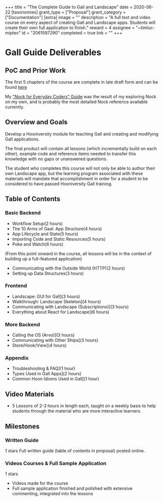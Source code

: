 +++
title = "The Complete Guide to Gall and Landscape"
date = 2020-06-22
[taxonomies]
grant_type = ["Proposal"]
grant_category = ["Documentation"]
[extra]
image = ""
description = "A full text and video course on every aspect of creating Gall and Landscape apps. Students will create their own full application to finish."
reward = 4
assignee = "~timluc-miptev"
id = "2061597290"
completed = true
link = ""
+++

# Gall Guide Deliverables

## PoC and Prior Work

The first 5 chapters of the course are complete in late draft form and can be found [here](https://github.com/timlucmiptev/gall-guide/blob/master/guide-docs/overview)

My ["Nock for Everyday Coders" Guide](https://blog.timlucmiptev.space/part1.html) was the result of my exploring Nock on my own, and is probably the most detailed Nock reference available currently.

## Overview and Goals

Develop a Hooniversity module for teaching Gall and creating and modifying Gall applications.

The final product will contain all lessons (which incrementally build on each other), example code and reference items needed to transfer this knowledge with no gaps or unanswered questions.

The student who completes this course will not only be able to author their own Landscape app, but the learning program associated with these materials will mandate that accomplishment in order for a student to be considered to have passed Hooniversity Gall training.

## Table of Contents

### Basic Backend

- Workflow Setup(2 hours)
- The 10 Arms of Gaal: App Structure(4 hours)
- App Lifecycle and State(5 hours)
- Importing Code and Static Resources(5 hours)
- Poke and Watch(6 hours)

(From this point onward in the course, all lessons will be in the context of building up a full-featured application)

- Communicating with the Outside World (HTTP)(2 hours)
- Setting up Data Structures(3 hours)

### Frontend

- Landscape: GUI for Gall](3 hours)
- Walkthrough: Landscape Skeleton](4 hours)
- Communicating with Landscape (Subscriptions)](3 hours)
- Everything about React for Landscape](6 hours)

### More Backend

- Calling the OS (Arvo)](3 hours)
- Communicating with Other Ships](3 hours)
- Store/Hook/View](4 hours)

### Appendix

- Troubleshooting & FAQ](1 hour)
- Types Used in Gall Apps](2 hours)
- Common Hoon Idioms Used in Gall](1 hour)

## Video Materials

- 5 Lessons of 2-3 hours in length each, taught on a weekly basis to help students through the material who are more interactive learners.

## Milestones

### Written Guide

1 stars
Full written guide (table of contents in proposal) posted online.

### Videos Courses & Full Sample Application

1 stars

- Videos made for the course
- Full sample application finished and polished with extensive commenting, integrated into the lessons
